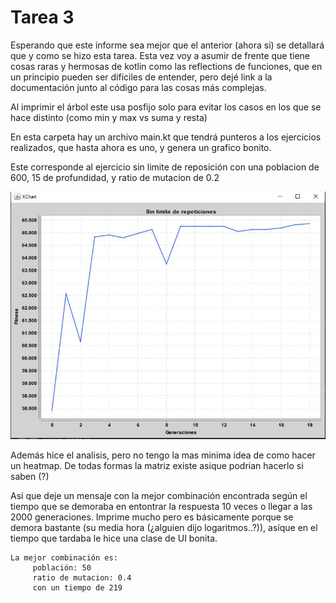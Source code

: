 # Tarea 3

Esperando que este informe sea mejor que el anterior (ahora si) se detallará que y como se hizo esta tarea.
Esta vez voy a asumir de frente que tiene cosas raras y hermosas de kotlin
como las reflections de funciones, que en un principio pueden ser dificiles de
entender, pero dejé link a la documentación junto al código para las cosas más complejas.

Al imprimir el árbol este usa posfijo solo para evitar los casos en los que se hace distinto
 (como min y max vs suma y resta)

En esta carpeta hay un archivo main.kt que tendrá punteros a los
ejercicios realizados, que hasta ahora es uno, y genera un grafico bonito.

Este corresponde al ejercicio sin limite de reposición con
una poblacion de 600, 15 de profundidad, y ratio de mutacion de 0.2 

<center>
 <img src="https://github.com/BastyZ/NeuralPerceptron/blob/master/src/assignment3/images/noRepLimit.jpg" alt="Ejercicio 1">
</center>
 
Además hice el analisis, pero no tengo la mas minima idea de como hacer un heatmap.
 De todas formas la matriz existe asique podrian hacerlo si saben  (?)

Así que deje un mensaje con la mejor combinación encontrada según el tiempo
que se demoraba en entontrar la respuesta 10 veces o llegar a las 2000 generaciones.
Imprime mucho pero es básicamente porque se demora bastante (su media hora
(¿alguien dijo logaritmos..?)), asíque en el tiempo que 
tardaba le hice una clase de UI bonita.
```
La mejor combinación es: 
	 población: 50 
	 ratio de mutacion: 0.4 
	 con un tiempo de 219
```